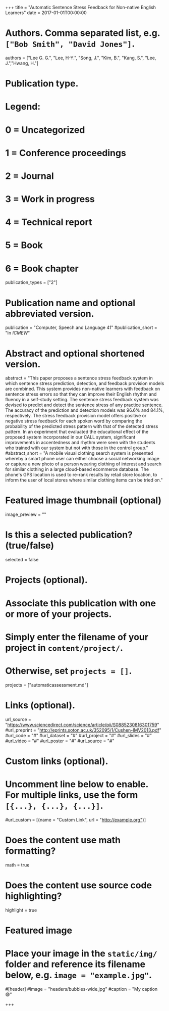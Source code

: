 +++
title = "Automatic Sentence Stress Feedback for Non-native English Learners"
date = 2017-01-01T00:00:00

# Authors. Comma separated list, e.g. `["Bob Smith", "David Jones"]`.
authors = ["Lee G. G.", "Lee, H-Y.", "Song, J.", "Kim, B.", "Kang, S.", "Lee, J.","Hwang, H."]

# Publication type.
# Legend:
# 0 = Uncategorized
# 1 = Conference proceedings
# 2 = Journal
# 3 = Work in progress
# 4 = Technical report
# 5 = Book
# 6 = Book chapter
publication_types = ["2"]

# Publication name and optional abbreviated version.
publication = "Computer, Speech and Language 41"
#publication_short = "In *ICMEW*"

# Abstract and optional shortened version.
abstract = "This paper proposes a sentence stress feedback system in which sentence stress prediction, detection, and feedback provision models are combined. This system provides non-native learners with feedback on sentence stress errors so that they can improve their English rhythm and fluency in a self-study setting. The sentence stress feedback system was devised to predict and detect the sentence stress of any practice sentence. The accuracy of the prediction and detection models was 96.6% and 84.1%, respectively. The stress feedback provision model offers positive or negative stress feedback for each spoken word by comparing the probability of the predicted stress pattern with that of the detected stress pattern. In an experiment that evaluated the educational effect of the proposed system incorporated in our CALL system, significant improvements in accentedness and rhythm were seen with the students who trained with our system but not with those in the control group."
#abstract_short = "A mobile visual clothing search system is presented whereby a smart phone user can either choose a social networking image or capture a new photo of a person wearing clothing of interest and search for similar clothing in a large cloud-based ecommerce database. The phone's GPS location is used to re-rank results by retail store location, to inform the user of local stores where similar clothing items can be tried on."

# Featured image thumbnail (optional)
image_preview = ""

# Is this a selected publication? (true/false)
selected = false

# Projects (optional).
#   Associate this publication with one or more of your projects.
#   Simply enter the filename of your project in `content/project/`.
#   Otherwise, set `projects = []`.
projects = ["automaticassessment.md"]

# Links (optional).
url_source = "https://www.sciencedirect.com/science/article/pii/S0885230816301759"
#url_preprint = "http://eprints.soton.ac.uk/352095/1/Cushen-IMV2013.pdf"
#url_code = "#"
#url_dataset = "#"
#url_project = "#"
#url_slides = "#"
#url_video = "#"
#url_poster = "#"
#url_source = "#"

# Custom links (optional).
#   Uncomment line below to enable. For multiple links, use the form `[{...}, {...}, {...}]`.
#url_custom = [{name = "Custom Link", url = "http://example.org"}]

# Does the content use math formatting?
math = true

# Does the content use source code highlighting?
highlight = true

# Featured image
# Place your image in the `static/img/` folder and reference its filename below, e.g. `image = "example.jpg"`.
#[header]
#image = "headers/bubbles-wide.jpg"
#caption = "My caption :smile:"

+++
